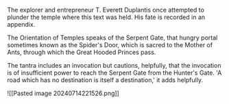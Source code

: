 The explorer and entrepreneur T. Everett Duplantis once attempted to plunder the temple where this text was held. His fate is recorded in an appendix.

The Orientation of Temples speaks of the Serpent Gate, that hungry portal sometimes known as the Spider's Door, which is sacred to the Mother of Ants, through which the Great Hooded Princes pass.

The tantra includes an invocation but cautions, helpfully, that the invocation is of insufficient power to reach the Serpent Gate from the Hunter's Gate. 'A road which has no destination is itself a destination,' it adds helpfully.

![[Pasted image 20240714221526.png]]